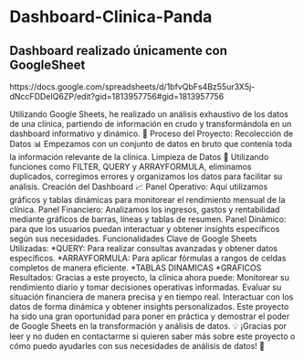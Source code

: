# Dashboard-Clinica-Panda
<h2>Dashboard realizado únicamente con GoogleSheet</h2>
<p>https://docs.google.com/spreadsheets/d/1bfvQbFs4Bz55ur3X5j-dNccFDDeIQ6ZP/edit?gid=1813957756#gid=1813957756</p>

Utilizando Google Sheets, he realizado un análisis exhaustivo de los datos de una clínica, partiendo de información en crudo y transformándola en un dashboard informativo y dinámico. 🚀
Proceso del Proyecto:
Recolección de Datos 📊
Empezamos con un conjunto de datos en bruto que contenía toda la información relevante de la clínica.
Limpieza de Datos 🧼
Utilizando funciones como FILTER, QUERY y ARRAYFORMULA, eliminamos duplicados, corregimos errores y organizamos los datos para facilitar su análisis.
Creación del Dashboard 📈
Panel Operativo: Aquí utilizamos gráficos y tablas dinámicas para monitorear el rendimiento mensual de la clínica.
Panel Financiero: Analizamos los ingresos, gastos y rentabilidad mediante gráficos de barras, líneas y tablas de resumen.
Panel Dinámico: para que los usuarios puedan interactuar y obtener insights específicos según sus necesidades.
Funcionalidades Clave de Google Sheets Utilizadas:
*QUERY: Para realizar consultas avanzadas y obtener datos específicos.
*ARRAYFORMULA: Para aplicar fórmulas a rangos de celdas completos de manera eficiente.
*TABLAS DINAMICAS
*GRAFICOS
Resultados:
Gracias a este proyecto, la clínica ahora puede:
Monitorear su rendimiento diario y tomar decisiones operativas informadas.
Evaluar su situación financiera de manera precisa y en tiempo real.
Interactuar con los datos de forma dinámica y obtener insights personalizados.
Este proyecto ha sido una gran oportunidad para poner en práctica y demostrar el poder de Google Sheets en la transformación y análisis de datos. 💡
¡Gracias por leer y no duden en contactarme si quieren saber más sobre este proyecto o cómo puedo ayudarles con sus necesidades de análisis de datos! 📧
